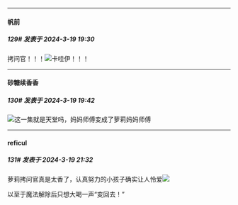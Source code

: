﻿
*****

####  帆前  
##### 129#       发表于 2024-3-19 19:30

拷问官！！！<img src="https://static.saraba1st.com/image/smiley/face2017/066.png" referrerpolicy="no-referrer">卡哇伊！！！


*****

####  砂糖续香香  
##### 130#       发表于 2024-3-19 19:42

<img src="https://static.saraba1st.com/image/smiley/carton2017/023.png" referrerpolicy="no-referrer">这一集就是天堂吗，妈妈师傅变成了萝莉妈妈师傅


*****

####  reficul  
##### 131#       发表于 2024-3-19 21:32

萝莉拷问官真是太香了，认真努力的小孩子确实让人怜爱<img src="https://static.saraba1st.com/image/smiley/face2017/072.png" referrerpolicy="no-referrer">

以至于魔法解除后只想大喝一声“变回去！”

